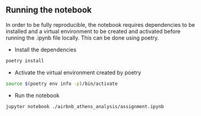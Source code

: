 ## Running the notebook

In order to be fully reproducible, the notebook requires dependencies to be installed and a virtual environment to be created and activated before running the .ipynb file locally. This can be done using poetry.

* Install the dependencies
```bash
poetry install
```
* Activate the virtual environment created by poetry
```bash
source $(poetry env info -p)/bin/activate
```
* Run the notebook
```bash
jupyter notebook ./airbnb_athens_analysis/assignment.ipynb
```